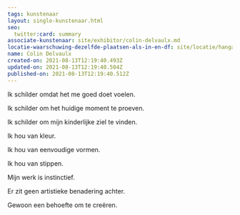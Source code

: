 ```yaml
---
tags: kunstenaar
layout: single-kunstenaar.html
seo:
  twitter:card: summary
associate-kunstenaar: site/exhibitor/colin-delvaulx.md
locatie-waarschuwing-dezelfde-plaatsen-als-in-en-df: site/locatie/hangar-de-latelier-16.md
name: Colin Delvaulx
created-on: 2021-08-13T12:19:40.493Z
updated-on: 2021-08-13T12:19:40.504Z
published-on: 2021-08-13T12:19:40.512Z
---
```

<!--StartFragment-->

Ik schilder omdat het me goed doet voelen.

Ik schilder om het huidige moment te proeven.

Ik schilder om mijn kinderlijke ziel te vinden.



Ik hou van kleur.

Ik hou van eenvoudige vormen.

Ik hou van stippen.



Mijn werk is instinctief.

Er zit geen artistieke benadering achter.

Gewoon een behoefte om te creëren.



<!--EndFragment-->